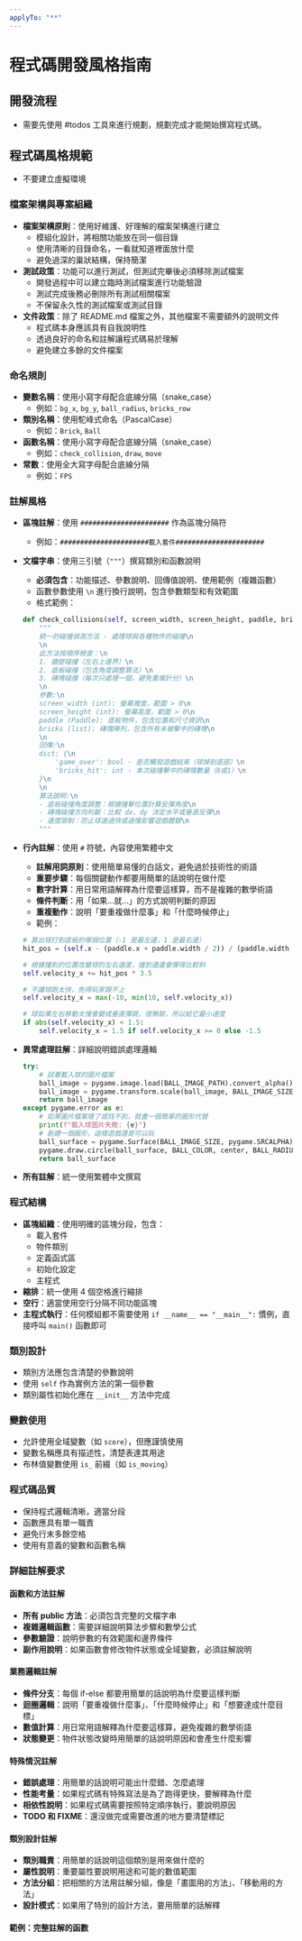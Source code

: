 ```yaml
---
applyTo: "**"
---
```


# 程式碼開發風格指南

## 開發流程

- 需要先使用 #todos 工具來進行規劃，規劃完成才能開始撰寫程式碼。

## 程式碼風格規範

- 不要建立虛擬環境

### 檔案架構與專案組織

- **檔案架構原則**：使用好維護、好理解的檔案架構進行建立
  - 模組化設計，將相關功能放在同一個目錄
  - 使用清晰的目錄命名，一看就知道裡面放什麼
  - 避免過深的巢狀結構，保持簡潔
- **測試政策**：功能可以進行測試，但測試完畢後必須移除測試檔案
  - 開發過程中可以建立臨時測試檔案進行功能驗證
  - 測試完成後務必刪除所有測試相關檔案
  - 不保留永久性的測試檔案或測試目錄
- **文件政策**：除了 README.md 檔案之外，其他檔案不需要額外的說明文件
  - 程式碼本身應該具有自我說明性
  - 透過良好的命名和註解讓程式碼易於理解
  - 避免建立多餘的文件檔案

### 命名規則

- **變數名稱**：使用小寫字母配合底線分隔（snake_case）
  - 例如：`bg_x`, `bg_y`, `ball_radius`, `bricks_row`
- **類別名稱**：使用駝峰式命名（PascalCase）
  - 例如：`Brick`, `Ball`
- **函數名稱**：使用小寫字母配合底線分隔（snake_case）
  - 例如：`check_collision`, `draw`, `move`
- **常數**：使用全大寫字母配合底線分隔
  - 例如：`FPS`

### 註解風格

- **區塊註解**：使用 `######################` 作為區塊分隔符

  - 例如：`######################載入套件######################`

- **文檔字串**：使用三引號（`"""`）撰寫類別和函數說明

  - **必須包含**：功能描述、參數說明、回傳值說明、使用範例（複雜函數）
  - 函數參數使用 `\n` 進行換行說明，包含參數類型和有效範圍
  - 格式範例：

  ```python
  def check_collisions(self, screen_width, screen_height, paddle, bricks):
      """
      統一的碰撞偵測方法 - 處理球與各種物件的碰撞\n
      \n
      此方法按順序檢查：\n
      1. 牆壁碰撞（左右上邊界）\n
      2. 底板碰撞（包含角度調整算法）\n
      3. 磚塊碰撞（每次只處理一個，避免重複計分）\n
      \n
      參數:\n
      screen_width (int): 螢幕寬度，範圍 > 0\n
      screen_height (int): 螢幕高度，範圍 > 0\n
      paddle (Paddle): 底板物件，包含位置和尺寸資訊\n
      bricks (list): 磚塊陣列，包含所有未被擊中的磚塊\n
      \n
      回傳:\n
      dict: {\n
          'game_over': bool - 是否觸發遊戲結束（球掉到底部）\n
          'bricks_hit': int - 本次碰撞擊中的磚塊數量（0或1）\n
      }\n
      \n
      算法說明:\n
      - 底板碰撞角度調整：根據撞擊位置計算反彈角度\n
      - 磚塊碰撞方向判斷：比較 dx、dy 決定水平或垂直反彈\n
      - 速度限制：防止球速過快或過慢影響遊戲體驗\n
      """
  ```

- **行內註解**：使用 `#` 符號，內容使用繁體中文

  - **註解用詞原則**：使用簡單易懂的白話文，避免過於技術性的術語
  - **重要步驟**：每個關鍵動作都要用簡單的話說明在做什麼
  - **數字計算**：用日常用語解釋為什麼要這樣算，而不是複雜的數學術語
  - **條件判斷**：用「如果...就...」的方式說明判斷的原因
  - **重複動作**：說明「要重複做什麼事」和「什麼時候停止」
  - 範例：

  ```python
  # 算出球打到底板的哪個位置（-1 是最左邊，1 是最右邊）
  hit_pos = (self.x - (paddle.x + paddle.width / 2)) / (paddle.width / 2)

  # 根據撞到的位置改變球的左右速度，撞到邊邊會彈得比較斜
  self.velocity_x += hit_pos * 3.5

  # 不讓球跑太快，免得玩家跟不上
  self.velocity_x = max(-10, min(10, self.velocity_x))

  # 球如果左右移動太慢會變成垂直彈跳，很無聊，所以給它最小速度
  if abs(self.velocity_x) < 1.5:
      self.velocity_x = 1.5 if self.velocity_x >= 0 else -1.5
  ```

- **異常處理註解**：詳細說明錯誤處理邏輯

  ```python
  try:
      # 試著載入球的圖片檔案
      ball_image = pygame.image.load(BALL_IMAGE_PATH).convert_alpha()
      ball_image = pygame.transform.scale(ball_image, BALL_IMAGE_SIZE)
      return ball_image
  except pygame.error as e:
      # 如果圖片檔案壞了或找不到，就畫一個簡單的圓形代替
      print(f"載入球圖片失敗: {e}")
      # 創建一個圓形，這樣遊戲還是可以玩
      ball_surface = pygame.Surface(BALL_IMAGE_SIZE, pygame.SRCALPHA)
      pygame.draw.circle(ball_surface, BALL_COLOR, center, BALL_RADIUS)
      return ball_surface
  ```

- **所有註解**：統一使用繁體中文撰寫

### 程式結構

- **區塊組織**：使用明確的區塊分段，包含：
  - 載入套件
  - 物件類別
  - 定義函式區
  - 初始化設定
  - 主程式
- **縮排**：統一使用 4 個空格進行縮排
- **空行**：適當使用空行分隔不同功能區塊
- **主程式執行**：任何模組都不需要使用 `if __name__ == "__main__":` 慣例，直接呼叫 `main()` 函數即可

### 類別設計

- 類別方法應包含清楚的參數說明
- 使用 `self` 作為實例方法的第一個參數
- 類別屬性初始化應在 `__init__` 方法中完成

### 變數使用

- 允許使用全域變數（如 `score`），但應謹慎使用
- 變數名稱應具有描述性，清楚表達其用途
- 布林值變數使用 `is_` 前綴（如 `is_moving`）

### 程式碼品質

- 保持程式邏輯清晰，適當分段
- 函數應具有單一職責
- 避免行末多餘空格
- 使用有意義的變數和函數名稱

### 詳細註解要求

#### 函數和方法註解

- **所有 public 方法**：必須包含完整的文檔字串
- **複雜邏輯函數**：需要詳細說明算法步驟和數學公式
- **參數驗證**：說明參數的有效範圍和邊界條件
- **副作用說明**：如果函數會修改物件狀態或全域變數，必須註解說明

#### 業務邏輯註解

- **條件分支**：每個 if-else 都要用簡單的話說明為什麼要這樣判斷
- **迴圈邏輯**：說明「要重複做什麼事」、「什麼時候停止」和「想要達成什麼目標」
- **數值計算**：用日常用語解釋為什麼要這樣算，避免複雜的數學術語
- **狀態變更**：物件狀態改變時用簡單的話說明原因和會產生什麼影響

#### 特殊情況註解

- **錯誤處理**：用簡單的話說明可能出什麼錯、怎麼處理
- **性能考量**：如果程式碼有特殊寫法是為了跑得更快，要解釋為什麼
- **相依性說明**：如果程式碼需要按照特定順序執行，要說明原因
- **TODO 和 FIXME**：還沒做完或需要改進的地方要清楚標記

#### 類別設計註解

- **類別職責**：用簡單的話說明這個類別是用來做什麼的
- **屬性說明**：重要屬性要說明用途和可能的數值範圍
- **方法分組**：把相關的方法用註解分組，像是「畫圖用的方法」、「移動用的方法」
- **設計模式**：如果用了特別的設計方法，要用簡單的話解釋

#### 範例：完整註解的函數
